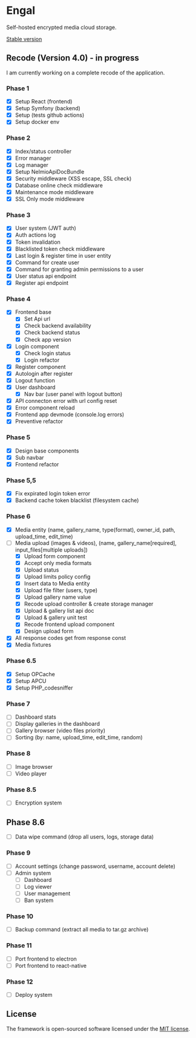 # Engal
Self-hosted encrypted media cloud storage.

[Stable version](https://github.com/lordbecvold/engal/tree/main)

## Recode (Version 4.0) - in progress
I am currently working on a complete recode of the application.
### Phase 1
- [X] Setup React (frontend)
- [X] Setup Symfony (backend)
- [X] Setup (tests github actions)
- [X] Setup docker env
### Phase 2
- [X] Index/status controller
- [X] Error manager
- [X] Log manager
- [X] Setup NelmioApiDocBundle 
- [X] Security middleware (XSS escape, SSL check)
- [X] Database online check middleware
- [X] Maintenance mode middleware
- [X] SSL Only mode middleware
### Phase 3
- [X] User system (JWT auth)
- [X] Auth actions log
- [X] Token invalidation
- [X] Blacklisted token check middleware
- [X] Last login & register time in user entity
- [X] Command for create user
- [X] Command for granting admin permissions to a user
- [X] User status api endpoint
- [X] Register api endpoint
### Phase 4
- [X] Frontend base
    - [X] Set Api url
    - [X] Check backend availability
    - [X] Check backend status
    - [X] Check app version
- [X] Login component
    - [X] Check login status
    - [X] Login refactor
- [X] Register component
- [X] Autologin after register
- [X] Logout function
- [X] User dashboard
    - [X] Nav bar (user panel with logout button)
- [X] API connecton error with url config reset
- [X] Error component reload
- [X] Frontend app devmode (console.log errors)
- [X] Preventive refactor
### Phase 5
- [X] Design base components
- [X] Sub navbar
- [X] Frontend refactor
### Phase 5,5
- [X] Fix expirated login token error
- [X] Backend cache token blacklist (filesystem cache)
### Phase 6
- [X] Media entity (name, gallery_name, type(format), owner_id, path, upload_time, edit_time)
- [ ] Media upload (images & videos), (name, gallery_name[required], input_files[multiple uploads])
    - [X] Upload form component
    - [X] Accept only media formats
    - [X] Upload status
    - [X] Upload limits policy config
    - [X] Insert data to Media entity
    - [X] Upload file filter (users, type)
    - [X] Upload gallery name value
    - [X] Recode upload controller & create storage manager
    - [X] Upload & gallery list api doc
    - [X] Upload & gallery unit test
    - [X] Recode frontend upload component
    - [X] Design upload form
- [X] All response codes get from response const
- [X] Media fixtures
### Phase 6.5
- [X] Setup OPCache
- [X] Setup APCU
- [X] Setup PHP_codesniffer
### Phase 7
- [ ] Dashboard stats
- [ ] Display galleries in the dashboard
- [ ] Gallery browser (video files priority)
- [ ] Sorting (by: name, upload_time, edit_time, random)
### Phase 8
- [ ] Image browser
- [ ] Video player
### Phase 8.5
- [ ] Encryption system
## Phase 8.6
- [ ] Data wipe command (drop all users, logs, storage data)
### Phase 9
- [ ] Account settings (change password, username, account delete)
- [ ] Admin system
    - [ ] Dashboard
    - [ ] Log viewer
    - [ ] User management
    - [ ] Ban system
### Phase 10
- [ ] Backup command (extract all media to tar.gz archive)
### Phase 11
- [ ] Port frontend to electron
- [ ] Port frontend to react-native
### Phase 12
- [ ] Deploy system

## License
The framework is open-sourced software licensed under the [MIT license](https://opensource.org/licenses/MIT).
